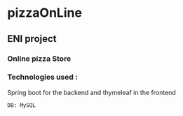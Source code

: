 # pizzaOnLine

## ENI project

### Online pizza Store

###  Technologies used : 
Spring boot for the backend and thymeleaf in the frontend
```
DB: MySQL

